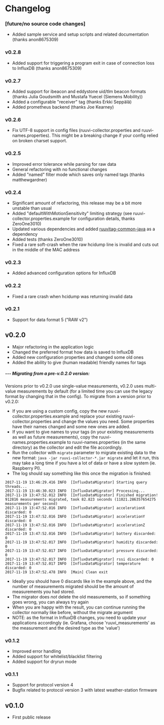 # Changelog

### [future/no source code changes]

-   Added sample service and setup scripts and related documentation (thanks anon8675309)

### v0.2.8

-   Added support for triggering a program exit in case of connection loss to InfluxDB (thanks anon8675309)

### v0.2.7

-   Added support for ibeacon and eddystone uid/tlm beacon formats (thanks Julia Goudsmith and Mustafa Yuecel (Siemens Mobility))
-   Added a configurable "receiver" tag (thanks Erkki Seppälä)
-   Added prometheus backend (thanks Joe Kearney)

### v0.2.6

-   Fix UTF-8 support in config files (ruuvi-collector.properties and ruuvi-names.properties). This might be a breaking change if your config relied on broken charset support.

### v0.2.5

-   Improved error tolerance while parsing for raw data
-   General refactoring with no functional changes
-   Added "named" filter mode which saves only named tags (thanks matthewgardner)

### v0.2.4

-   Significant amount of refactoring, this release may be a bit more unstable than usual
-   Added "defaultWithMotionSensitivity" limiting strategy (see ruuvi-collector.properties.example for configuration details, thanks ZeroOne3010)
-   Updated various dependencies and added [ruuvitag-common-java](https://github.com/Scrin/ruuvitag-common-java) as a dependency
-   Added tests (thanks ZeroOne3010)
-   Fixed a rare soft-crash when the raw hcidump line is invalid and cuts out in the middle of the MAC address

### v0.2.3

-   Added advanced configuration options for InfluxDB

### v0.2.2

-   Fixed a rare crash when hcidump was returning invalid data

### v0.2.1

-   Support for data format 5 ("RAW v2")

## v0.2.0

-   Major refactoring in the application logic
-   Changed the preferred format how data is saved to InfluxDB
-   Added new configuration properties and changed some old ones
-   Added the ability to give (human readable) friendly names for tags

##### --- Migrating from a pre-v.0.2.0 version:

Versions prior to v0.2.0 use single-value measurements, v0.2.0 uses multi-value measurements by default (for a limited time you can use the legacy format by changing that in the config). To migrate from a version prior to v0.2.0:

-   If you are using a custom config, copy the new ruuvi-collector.properties.example and replace your existing ruuvi-collector.properties and change the values you need. Some properties have their names changed and some new ones are added.
-   If you want to give names to your tags (in your existing measurements as well as future measurements), copy the ruuvi-names.properties.example to ruuvi-names.properties (in the same directory) as the collector and edit the file accordingly.
-   Run the collector with `migrate` parameter to migrate existing data to the new format: `java -jar ruuvi-collector-*.jar migrate` and let it run, this may take a long time if you have a lot of data or have a slow system (ie. Raspberry PI).
-   The log should say something like this once the migration is finished:

```
2017-11-19 13:46:29.416 INFO  [InfluxDataMigrator] Starting query threads...
2017-11-19 13:46:30.023 INFO  [InfluxDataMigrator] Processing...
2017-11-19 13:47:52.012 INFO  [InfluxDataMigrator] Finished migration! 912816 measurements migrated, took 82.823 seconds (11021.286357654275 measurements per second)
2017-11-19 13:47:52.016 INFO  [InfluxDataMigrator] accelerationX discarded: 0
2017-11-19 13:47:52.016 INFO  [InfluxDataMigrator] accelerationY discarded: 0
2017-11-19 13:47:52.016 INFO  [InfluxDataMigrator] accelerationZ discarded: 0
2017-11-19 13:47:52.016 INFO  [InfluxDataMigrator] battery discarded: 0
2017-11-19 13:47:52.017 INFO  [InfluxDataMigrator] humidity discarded: 0
2017-11-19 13:47:52.017 INFO  [InfluxDataMigrator] pressure discarded: 0
2017-11-19 13:47:52.017 INFO  [InfluxDataMigrator] rssi discarded: 0
2017-11-19 13:47:52.017 INFO  [InfluxDataMigrator] temperature discarded: 0
2017-11-19 13:47:52.478 INFO  [Main] Clean exit
```

-   Ideally you should have 0 discards like in the example above, and the number of measurements migrated should be the amount of measurements you had stored.
-   The migrator does _not_ delete the old measurements, so if something goes wrong, you can always try again
-   When you are happy with the result, you can continue running the collector normally like before, without the migrate argument
-   NOTE: as the format in InfluxDB changes, you need to update your applications accordingly (ie. Grafana, choose 'ruuvi_measurements' as the measurement and the desired type as the 'value')

### v0.1.2

-   Improved error handling
-   Added support for whitelist/blacklist filtering
-   Added support for dryrun mode

### v0.1.1

-   Support for protocol version 4
-   Bugfix related to protocol version 3 with latest weather-station firmware

## v0.1.0

-   First public release

